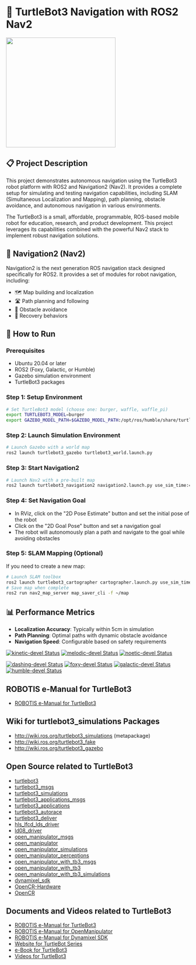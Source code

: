 # 🤖 TurtleBot3 Navigation with ROS2 Nav2

<img src="https://github.com/ROBOTIS-GIT/emanual/blob/master/assets/images/platform/turtlebot3/logo_turtlebot3.png" width="300">

## 📋 Project Description

This project demonstrates autonomous navigation using the TurtleBot3 robot platform with ROS2 and Navigation2 (Nav2). It provides a complete setup for simulating and testing navigation capabilities, including SLAM (Simultaneous Localization and Mapping), path planning, obstacle avoidance, and autonomous navigation in various environments.

The TurtleBot3 is a small, affordable, programmable, ROS-based mobile robot for education, research, and product development. This project leverages its capabilities combined with the powerful Nav2 stack to implement robust navigation solutions.

## 🧭 Navigation2 (Nav2)

Navigation2 is the next generation ROS navigation stack designed specifically for ROS2. It provides a set of modules for robot navigation, including:

- 🗺️ Map building and localization
- 🛣️ Path planning and following
- 🚧 Obstacle avoidance
- 🔄 Recovery behaviors

## 🚀 How to Run

### Prerequisites

- Ubuntu 20.04 or later
- ROS2 (Foxy, Galactic, or Humble)
- Gazebo simulation environment
- TurtleBot3 packages

### Step 1: Setup Environment

```bash
# Set TurtleBot3 model (choose one: burger, waffle, waffle_pi)
export TURTLEBOT3_MODEL=burger
export GAZEBO_MODEL_PATH=$GAZEBO_MODEL_PATH:/opt/ros/humble/share/turtlebot3_gazebo/models
```

### Step 2: Launch Simulation Environment

```bash
# Launch Gazebo with a world map
ros2 launch turtlebot3_gazebo turtlebot3_world.launch.py
```

### Step 3: Start Navigation2

```bash
# Launch Nav2 with a pre-built map
ros2 launch turtlebot3_navigation2 navigation2.launch.py use_sim_time:=True map:=/path/to/your/map.yaml
```

### Step 4: Set Navigation Goal

- In RViz, click on the "2D Pose Estimate" button and set the initial pose of the robot
- Click on the "2D Goal Pose" button and set a navigation goal
- The robot will autonomously plan a path and navigate to the goal while avoiding obstacles

### Step 5: SLAM Mapping (Optional)

If you need to create a new map:

```bash
# Launch SLAM toolbox
ros2 launch turtlebot3_cartographer cartographer.launch.py use_sim_time:=True
# Save map when complete
ros2 run nav2_map_server map_saver_cli -f ~/map
```

## 📊 Performance Metrics

- **Localization Accuracy**: Typically within 5cm in simulation
- **Path Planning**: Optimal paths with dynamic obstacle avoidance
- **Navigation Speed**: Configurable based on safety requirements

[![kinetic-devel Status](https://github.com/ROBOTIS-GIT/turtlebot3_simulations/workflows/kinetic-devel/badge.svg)](https://github.com/ROBOTIS-GIT/turtlebot3_simulations/tree/kinetic-devel)
[![melodic-devel Status](https://github.com/ROBOTIS-GIT/turtlebot3_simulations/workflows/melodic-devel/badge.svg)](https://github.com/ROBOTIS-GIT/turtlebot3_simulations/tree/melodic-devel)
[![noetic-devel Status](https://github.com/ROBOTIS-GIT/turtlebot3_simulations/workflows/noetic-devel/badge.svg)](https://github.com/ROBOTIS-GIT/turtlebot3_simulations/tree/noetic-devel)

[![dashing-devel Status](https://github.com/ROBOTIS-GIT/turtlebot3_simulations/workflows/dashing-devel/badge.svg)](https://github.com/ROBOTIS-GIT/turtlebot3_simulations/tree/dashing-devel)
[![foxy-devel Status](https://github.com/ROBOTIS-GIT/turtlebot3_simulations/workflows/foxy-devel/badge.svg)](https://github.com/ROBOTIS-GIT/turtlebot3_simulations/tree/foxy-devel)
[![galactic-devel Status](https://github.com/ROBOTIS-GIT/turtlebot3_simulations/workflows/galactic-devel/badge.svg)](https://github.com/ROBOTIS-GIT/turtlebot3_simulations/tree/galactic-devel)
[![humble-devel Status](https://github.com/ROBOTIS-GIT/turtlebot3_simulations/workflows/humble-devel/badge.svg)](https://github.com/ROBOTIS-GIT/turtlebot3_simulations/tree/humble-devel)

## ROBOTIS e-Manual for TurtleBot3

- [ROBOTIS e-Manual for TurtleBot3](http://turtlebot3.robotis.com/)

## Wiki for turtlebot3_simulations Packages

- http://wiki.ros.org/turtlebot3_simulations (metapackage)
- http://wiki.ros.org/turtlebot3_fake
- http://wiki.ros.org/turtlebot3_gazebo

## Open Source related to TurtleBot3

- [turtlebot3](https://github.com/ROBOTIS-GIT/turtlebot3)
- [turtlebot3_msgs](https://github.com/ROBOTIS-GIT/turtlebot3_msgs)
- [turtlebot3_simulations](https://github.com/ROBOTIS-GIT/turtlebot3_simulations)
- [turtlebot3_applications_msgs](https://github.com/ROBOTIS-GIT/turtlebot3_applications_msgs)
- [turtlebot3_applications](https://github.com/ROBOTIS-GIT/turtlebot3_applications)
- [turtlebot3_autorace](https://github.com/ROBOTIS-GIT/turtlebot3_autorace)
- [turtlebot3_deliver](https://github.com/ROBOTIS-GIT/turtlebot3_deliver)
- [hls_lfcd_lds_driver](https://github.com/ROBOTIS-GIT/hls_lfcd_lds_driver)
- [ld08_driver](https://github.com/ROBOTIS-GIT/ld08_driver)
- [open_manipulator_msgs](https://github.com/ROBOTIS-GIT/open_manipulator_msgs)
- [open_manipulator](https://github.com/ROBOTIS-GIT/open_manipulator)
- [open_manipulator_simulations](https://github.com/ROBOTIS-GIT/open_manipulator_simulations)
- [open_manipulator_perceptions](https://github.com/ROBOTIS-GIT/open_manipulator_perceptions)
- [open_manipulator_with_tb3_msgs](https://github.com/ROBOTIS-GIT/open_manipulator_with_tb3_msgs)
- [open_manipulator_with_tb3](https://github.com/ROBOTIS-GIT/open_manipulator_with_tb3)
- [open_manipulator_with_tb3_simulations](https://github.com/ROBOTIS-GIT/open_manipulator_with_tb3_simulations)
- [dynamixel_sdk](https://github.com/ROBOTIS-GIT/DynamixelSDK)
- [OpenCR-Hardware](https://github.com/ROBOTIS-GIT/OpenCR-Hardware)
- [OpenCR](https://github.com/ROBOTIS-GIT/OpenCR)

## Documents and Videos related to TurtleBot3

- [ROBOTIS e-Manual for TurtleBot3](http://turtlebot3.robotis.com/)
- [ROBOTIS e-Manual for OpenManipulator](http://emanual.robotis.com/docs/en/platform/openmanipulator/)
- [ROBOTIS e-Manual for Dynamixel SDK](http://emanual.robotis.com/docs/en/software/dynamixel/dynamixel_sdk/overview/)
- [Website for TurtleBot Series](http://www.turtlebot.com/)
- [e-Book for TurtleBot3](https://community.robotsource.org/t/download-the-ros-robot-programming-book-for-free/51/)
- [Videos for TurtleBot3 ](https://www.youtube.com/playlist?list=PLRG6WP3c31_XI3wlvHlx2Mp8BYqgqDURU)
